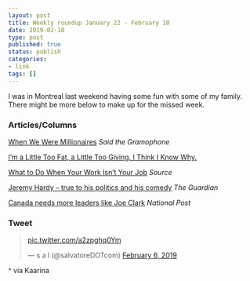 ```yaml
---
layout: post
title: Weekly roundup January 22 - February 10
date: 2019-02-10
type: post
published: true
status: publish
categories:
- link
tags: []
---
```


I was in Montreal last weekend having some fun with some of my family. There might be more below to make up for the missed week.

### Articles/Columns

[When We Were Millionaires](https://www.saidthegramophone.com/archives/when_we_were_millionaires.php "When We Were Millionaires. by Sean Michaels") *Said the Gramophone*

[I’m a Little Too Fat, a Little Too Giving. I Think I Know Why.](https://medium.com/s/story/i-am-a-little-too-fat-im-a-little-too-generous-i-think-i-know-why-e97cd25b7eeb "I’m a Little Too Fat, a Little Too Giving. I Think I Know Why. By Kristine Levine")

[What to Do When Your Work Isn’t Your Job](https://source.opennews.org/articles/what-do-when-your-work-isnt-your-job/ "What to Do When Your Work Isn’t Your Job. By Julia Wolfe") *Source*

[Jeremy Hardy – true to his politics and his comedy](https://www.theguardian.com/commentisfree/2019/feb/03/jeremy-hardy-true-to-himself-and-his-comedy "Jeremy Hardy – true to his politics and his comedy. By Stephanie Merritt") *The Guardian*

[Canada needs more leaders like Joe Clark](https://nationalpost.com/opinion/canada-needs-more-leaders-like-joe-clark "Canada needs more leaders like Joe Clark. By Paul Deegan") *National Post*

### Tweet

<blockquote class="twitter-tweet" data-lang="en"><p lang="und" dir="ltr"><a href="https://t.co/a2zpghq0Ym">pic.twitter.com/a2zpghq0Ym</a></p>&mdash; s a l (@salvatoreDOTcom) <a href="https://twitter.com/salvatoreDOTcom/status/1093226103391637508?ref_src=twsrc%5Etfw">February 6, 2019</a></blockquote> <script async src="https://platform.twitter.com/widgets.js" charset="utf-8"></script> 

^ via Kaarina